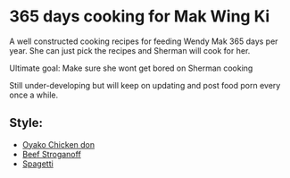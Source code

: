 # 365 days cooking for Mak Wing Ki

A well constructed cooking recipes for feeding Wendy Mak 365 days per year. She can just pick the recipes and Sherman will cook for her.

Ultimate goal: Make sure she wont get bored on Sherman cooking

Still under-developing but will keep on updating and post food porn every once a while. 

## Style:
+ [Oyako Chicken don](https://github.com/wkchef/365cook4mwk/blob/main/recipes/japanese/oyako_chicken_don.md)
+ [Beef Stroganoff](https://github.com/wkchef/365cook4mwk/blob/main/recipes/russian/beef_stroganoff.md)
+ [Spagetti](https://github.com/wkchef/365cook4mwk/blob/main/recipes/italian/spagetti.md)
